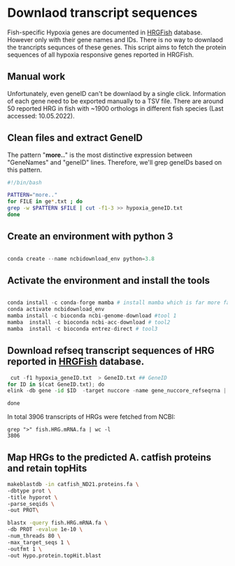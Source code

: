 
# Downlaod transcript sequences 

Fish-specific Hypoxia genes are documented in [HRGFish](https://mail.nbfgr.res.in/HRGFish/index.php) database.
However only with their gene names and IDs. There is no way to downlaod the trancripts sequnces of these genes.
This script aims to fetch the protein sequences of all hypoxia responsive genes reported in HRGFish.

## Manual work
Unfortunately, even geneID can't be downlaod by a single click. Information of each gene need to be exported manually to a TSV file.
There are around 50 reported HRG in fish with ~1900 orthologs in different fish species (Last accessed: 10.05.2022).

## Clean files and extract GeneID
The pattern "**more..**" is the most distinctive expression between "GeneNames" and "geneID" lines. Therefore, we'll grep geneIDs based on this pattern.
```bash
#!/bin/bash

PATTERN="more.."
for FILE in ge*.txt ; do
grep -w $PATTERN $FILE | cut -f1-3 >> hypoxia_geneID.txt
done
```

## Create an environment with python 3

```python

conda create --name ncbidownload_env python=3.8

```




## Activate the environment and install the tools

```python

conda install -c conda-forge mamba # install mamba which is far more fasta thana conda
conda activate ncbidownload_env 
mamba install -c bioconda ncbi-genome-download #tool 1
mamba  install -c bioconda ncbi-acc-download # tool2
mamba  install -c bioconda entrez-direct # tool3

```


## Download refseq transcript sequences of HRG  reported in [HRGFish](https://mail.nbfgr.res.in/HRGFish/index.php) database.



```python
 cut -f1 hypoxia_geneID.txt  > GeneID.txt ## GeneID
for ID in $(cat GeneID.txt); do
elink -db gene -id $ID  -target nuccore -name gene_nuccore_refseqrna | efetch -format fasta >> fish.HRG.mRNA.fa

done
```
 
 In total 3906 transcripts of HRGs were fetched from NCBI:

 ```
 grep ">" fish.HRG.mRNA.fa | wc -l
 3806
 ```

## Map HRGs to the predicted  A. catfish proteins and retain topHits
```bash
makeblastdb -in catfish_ND21.proteins.fa \
-dbtype prot \
-title hyporot \
-parse_seqids \
-out PROT\

blastx -query fish.HRG.mRNA.fa \
-db PROT -evalue 1e-10 \
-num_threads 80 \
-max_target_seqs 1 \
-outfmt 1 \
-out Hypo.protein.topHit.blast

```
